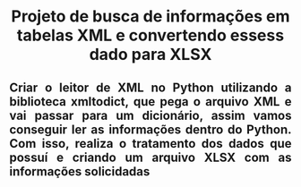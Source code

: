 <h1 align="center"> Projeto de busca de informações em tabelas XML e convertendo essess dado para XLSX </h1>

<h2 align="justify"> Criar o leitor de XML no Python utilizando a biblioteca xmltodict, que pega o arquivo XML e vai passar para um dicionário, 
  assim vamos conseguir ler as informações dentro do Python. Com isso, realiza o tratamento dos dados que possuí e criando um arquivo XLSX com as informações solicidadas </h2>

